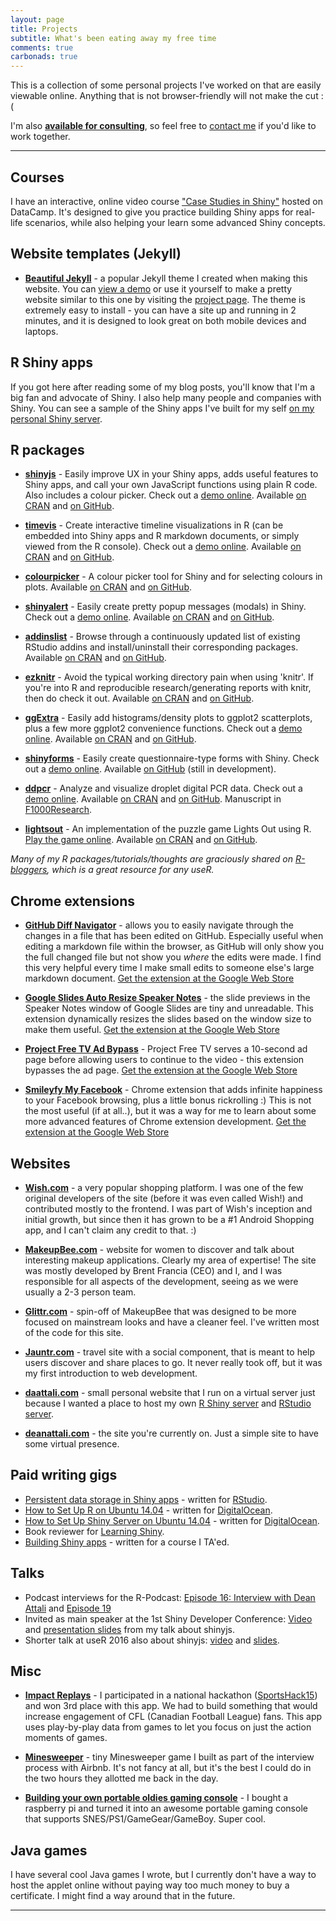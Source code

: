```yaml
---
layout: page
title: Projects
subtitle: What's been eating away my free time
comments: true
carbonads: true
---
```


This is a collection of some personal projects I've worked on that are easily viewable online. Anything that is not browser-friendly will not make the cut :(

I'm also [**available for consulting**](/shiny), so feel free to [contact me](/contact) if you'd like to work together. 


---

## Courses

I have an interactive, online video course ["Case Studies in Shiny"](https://www.datacamp.com/courses/building-web-applications-in-r-with-shiny-case-studies) hosted on DataCamp. It's designed to give you practice building Shiny apps for real-life scenarios, while also helping your learn some advanced Shiny concepts.

## Website templates (Jekyll)

-  **[Beautiful Jekyll](https://deanattali.com/beautiful-jekyll/)** - a popular Jekyll theme I created when making this website.  You can [view a demo](https://deanattali.com/beautiful-jekyll/) or use it yourself to make a pretty website similar to this one by visiting the [project page](https://github.com/daattali/beautiful-jekyll#readme). The theme is extremely easy to install - you can have a site up and running in 2 minutes, and it is designed to look great on both mobile devices and laptops.

## R Shiny apps

If you got here after reading some of my blog posts, you'll know that I'm a big fan and advocate of Shiny. I also help many people and companies with Shiny. You can see a sample of the Shiny apps I've built for my self [on my personal Shiny server](/shiny).

## R packages

- **[shinyjs](https://deanattali.com/shinyjs)** - Easily improve UX in your Shiny apps, adds useful features to Shiny apps, and call your own JavaScript functions using plain R code.  Also includes a colour picker.  Check out a [demo online](https://deanattali.com/shinyjs/demo). Available [on CRAN](https://cran.r-project.org/package=shinyjs) and [on GitHub](https://github.com/daattali/shinyjs).

- **[timevis](https://github.com/daattali/timevis)** - Create interactive timeline visualizations in R (can be embedded into Shiny apps and R markdown documents, or simply viewed from the R console). Check out a [demo online](https://daattali.com/shiny/timevis-demo/). Available [on CRAN](https://cran.r-project.org/package=timevis) and [on GitHub](https://github.com/daattali/timevis).

- **[colourpicker](https://github.com/daattali/colourpicker)** - A colour picker tool for Shiny and for selecting colours in plots. Available [on CRAN](https://cran.r-project.org/package=colourpicker) and [on GitHub](https://github.com/daattali/colourpicker).

- **[shinyalert](https://github.com/daattali/shinyalert)** - Easily create pretty popup messages (modals) in Shiny. Check out a [demo online](https://daattali.com/shiny/shinyalert-demo/). Available [on CRAN](https://cran.r-project.org/package=shinyalert) and [on GitHub](https://github.com/daattali/shinyalert).

- **[addinslist](https://github.com/daattali/addinslist)** - Browse through a continuously updated list of existing RStudio addins and install/uninstall their corresponding packages. Available [on CRAN](https://cran.r-project.org/package=addinslist) and [on GitHub](https://github.com/daattali/addinslist).

- **[ezknitr](https://github.com/daattali/ezknitr)** - Avoid the typical working directory pain when using 'knitr'. If you're into R and reproducible research/generating reports with knitr, then do check it out. Available [on CRAN](https://cran.r-project.org/package=ezknitr) and [on GitHub](https://github.com/daattali/ezknitr).

- **[ggExtra](https://github.com/daattali/ggExtra)** - Easily add histograms/density plots to ggplot2 scatterplots, plus a few more ggplot2 convenience functions. Check out a [demo online](https://daattali.com/shiny/ggExtra-ggMarginal-demo/). Available [on CRAN](https://cran.r-project.org/package=ggExtra) and [on GitHub](https://github.com/daattali/ggExtra).

- **[shinyforms](https://github.com/daattali/shinyforms)** - Easily create questionnaire-type forms with Shiny. Check out a [demo online](https://daattali.com/shiny/mimic-google-form/). Available [on GitHub](https://github.com/daattali/ggExtra) (still in development).

- **[ddpcr](https://github.com/daattali/ddpcr)** - Analyze and visualize droplet digital PCR data. Check out a [demo online](https://daattali.com/shiny/ddpcr/). Available [on CRAN](https://cran.r-project.org/package=ddpcr) and [on GitHub](https://github.com/daattali/ddpcr). Manuscript in [F1000Research](https://f1000research.com/articles/5-1411/v1).

- **[lightsout](https://github.com/daattali/lightsout)** - An implementation of the puzzle game Lights Out using R. [Play the game online](https://daattali.com/shiny/lightsout/). Available [on CRAN](https://cran.r-project.org/package=lightsout) and [on GitHub](https://github.com/daattali/lightsout).

*Many of my R packages/tutorials/thoughts are graciously shared on [R-bloggers](https://www.r-bloggers.com/), which is a great resource for any useR.*

## Chrome extensions

- **[GitHub Diff Navigator](https://github.com/daattali/github-diff-navigator-extension)** - allows you to easily navigate through the changes in a file that has been edited on GitHub.  Especially useful when editing a markdown file within the browser, as GitHub will only show you the full changed file but not show you *where* the edits were made. I find this very helpful every time I make small edits to someone else's large markdown document.  [Get the extension at the Google Web Store](https://chrome.google.com/webstore/detail/github-diff-navigator/aoojogkiedabnddmokieplfnmjehlneo)

- **[Google Slides Auto Resize Speaker Notes](https://github.com/daattali/gslides-betternotes-extension)** - the slide previews in the Speaker Notes window of Google Slides are tiny and unreadable. This extension dynamically resizes the slides based on the window size to make them useful. [Get the extension at the Google Web Store](https://chrome.google.com/webstore/detail/google-slides-auto-resize/piciggpbidhfbpefjjbomcgomanjfbeb)

- **[Project Free TV Ad Bypass](https://github.com/daattali/pftv-ad-bypass-extension)** - Project Free TV serves a 10-second ad page before allowing users to continue to the video - this extension bypasses the ad page. [Get the extension at the Google Web Store](https://chrome.google.com/webstore/detail/project-free-tv-ad-bypass/modfjcgeknfglkdgckkomdcgokkjaadd)

- **[Smileyfy My Facebook](https://github.com/daattali/smileyfy-my-facebook-extension)** -  Chrome extension that adds infinite happiness to your Facebook browsing, plus a little bonus rickrolling :)  This is not the most useful (if at all..), but it was a way for me to learn about some more advanced features of Chrome extension development. [Get the extension at the Google Web Store](https://chrome.google.com/webstore/detail/smileyfy-my-facebook/ideagdnlnmgjdhhbelgadnakbhphljol)

## Websites

- **[Wish.com](https://wish.com)** - a very popular shopping platform. I was one of the few original developers of the site (before it was even called Wish!) and contributed mostly to the frontend. I was part of Wish's inception and initial growth, but since then it has grown to be a #1 Android Shopping app, and I can't claim any credit to that. :)

- **[MakeupBee.com](https://web.archive.org/web/20121223025414/https://www.makeupbee.com/looks.php)** - website for women to discover and talk about interesting makeup applications. Clearly my area of expertise! The site was mostly developed by Brent Francia (CEO) and I, and I was responsible for all aspects of the development, seeing as we were usually a 2-3 person team.

- **[Glittr.com](https://www.glittr.com)** - spin-off of MakeupBee that was designed to be more focused on mainstream looks and have a cleaner feel. I've written most of the code for this site.

- **[Jauntr.com](https://web.archive.org/web/20120309093005/https://www.jauntr.com/)** - travel site with a social component, that is meant to help users discover and share places to go. It never really took off, but it was my first introduction to web development.

- **[daattali.com](https://daattali.com)** - small personal website that I run on a virtual server just because I wanted a place to host my own [R Shiny server](https://daattali.com/shiny) and [RStudio server](https://daattali.com/rstudio).

- **[deanattali.com](https://deanattali.com)** - the site you're currently on.  Just a simple site to have some virtual presence.

## Paid writing gigs

- [Persistent data storage in Shiny apps](https://shiny.rstudio.com/articles/persistent-data-storage.html) - written for [RStudio](https://www.rstudio.com/).
- [How to Set Up R on Ubuntu 14.04](https://www.digitalocean.com/community/tutorials/how-to-set-up-r-on-ubuntu-14-04) - written for [DigitalOcean](https://www.digitalocean.com/?refcode=358494f80b99).
- [How to Set Up Shiny Server on Ubuntu 14.04](https://www.digitalocean.com/community/tutorials/how-to-set-up-shiny-server-on-ubuntu-14-04) - written for [DigitalOcean](https://www.digitalocean.com/?refcode=358494f80b99).
- Book reviewer for [Learning Shiny](https://www.packtpub.com/application-development/learning-shiny).
- [Building Shiny apps](http://stat545-ubc.github.io/shiny01_activity.html) - written for a course I TA'ed.

## Talks

- Podcast interviews for the R-Podcast: [Episode 16: Interview with Dean Attali](https://r-podcast.org/posts/the-r-podcast-episode-16-interview-with-dean-attali.html) and [Episode 19](https://r-podcast.org/episode/019-talking-shiny-at-rstudio-conf-with-barbara-borges-and-dean-attali/)
- Invited as main speaker at the 1st Shiny Developer Conference: [Video](https://deanattali.com/shinyjs-shinydevcon-2016/) and [presentation slides](http://bit.ly/shinyjs-slides) from my talk about shinyjs.
- Shorter talk at useR 2016 also about shinyjs: [video](https://deanattali.com/shinyjs-user-2016/) and [slides](http://bit.ly/shinyjs-slides-useR2016).

## Misc

- **[Impact Replays](https://daattali.com/shiny/cfl/)** - I participated in a national hackathon ([SportsHack15](http://sportshackweekend.org/ca/2015/)) and won 3rd place with this app. We had to build something that would increase engagement of CFL (Canadian Football League) fans. This app uses play-by-play data from games to let you focus on just the action moments of games.

- **[Minesweeper](/files/Minesweeper)** - tiny Minesweeper game I built as part of the interview process with Airbnb.  It's not fancy at all, but it's the best I could do in the two hours they allotted me back in the day.

- **[Building your own portable oldies gaming console](https://github.com/daattali/rasperry-pi-gaming-console-setup)** - I bought a raspberry pi and turned it into an awesome portable gaming console that supports SNES/PS1/GameGear/GameBoy.  Super cool.

## Java games

I have several cool Java games I wrote, but I currently don't have a way to host the applet online without paying way too much money to buy a certificate.  I might find a way around that in the future.

---
